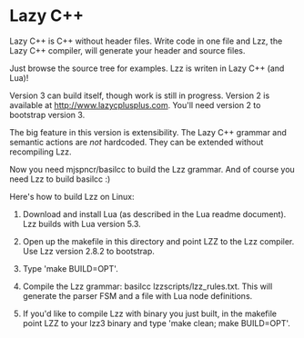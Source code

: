 # Lazy C++

Lazy C++ is C++ without header files. Write code in one file and Lzz, the Lazy C++ compiler, will generate your header and source files.

Just browse the source tree for examples. Lzz is writen in Lazy C++ (and Lua)!

Version 3 can build itself, though work is still in progress. Version 2 is available at <http://www.lazycplusplus.com>. You'll need version 2 to bootstrap version 3.

The big feature in this version is extensibility. The Lazy C++ grammar and semantic actions are _not_ hardcoded. They can be extended without recompiling Lzz.

Now you need mjspncr/basilcc to build the Lzz grammar. And of course you need Lzz to build basilcc :)

Here's how to build Lzz on Linux:

1. Download and install Lua (as described in the Lua readme document). Lzz builds with Lua version 5.3.

2. Open up the makefile in this directory and point LZZ to the Lzz compiler. Use Lzz version 2.8.2 to bootstrap.

3. Type 'make BUILD=OPT'.

4. Compile the Lzz grammar: basilcc lzzscripts/lzz_rules.txt. This will generate the parser FSM and a file with Lua node definitions.

5. If you'd like to compile Lzz with binary you just built, in the makefile point LZZ to your lzz3 binary and type 'make clean; make BUILD=OPT'.
